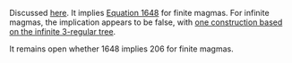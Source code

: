 Discussed [here](https://leanprover.zulipchat.com/#narrow/stream/458659-Equational/topic/1648.20!.3D.3E.20206).  It implies [Equation 1648](https://teorth.github.io/equational_theories/implications/?1648) for finite magmas.  For infinite magmas, the implication appears to be false, with [one construction based on the infinite 3-regular tree](https://leanprover.zulipchat.com/#narrow/stream/458659-Equational/topic/1648.20!.3D.3E.20206/near/476985846).

It remains open whether 1648 implies 206 for finite magmas.
